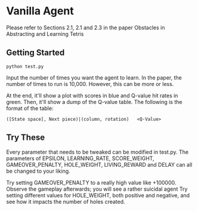 # Vanilla Agent 
Please refer to Sections 2.1, 2.1 and 2.3 in the paper Obstacles in Abstracting and Learning Tetris

## Getting Started
```
python test.py
```
Input the number of times you want the agent to learn. In the paper, the number of times to run is 10,000. However, this can be more or less. 

At the end, it'll show a plot with scores in blue and Q-value hit rates in green. 
Then, it'll show a dump of the Q-value table. The following is the format of the table:

```
([State space], Next piece)|(column, rotation)   <Q-Value>
```

## Try These

Every parameter that needs to be tweaked can be modified in test.py. 
The parameters of EPSILON, LEARNING_RATE, SCORE_WEIGHT, GAMEOVER_PENALTY, HOLE_WEIGHT, LIVING_REWARD and DELAY can all be changed to your liking.

Try setting GAMEOVER_PENALTY to a really high value like +100000. Observe the gameplay afterwards; you will see a rather suicidal agent
Try setting different values for HOLE_WEIGHT, both positive and negative, and see how it impacts the number of holes created.